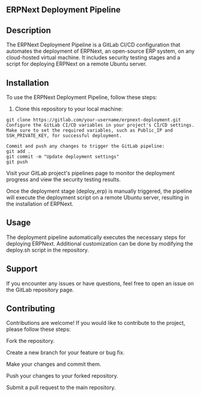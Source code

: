 ## ERPNext Deployment Pipeline

## Description
The ERPNext Deployment Pipeline is a GitLab CI/CD configuration that automates the deployment of ERPNext, an open-source ERP system, on any cloud-hosted virtual machine. It includes security testing stages and a script for deploying ERPNext on a remote Ubuntu server.

## Installation
To use the ERPNext Deployment Pipeline, follow these steps:

1. Clone this repository to your local machine:

```shell
git clone https://gitlab.com/your-username/erpnext-deployment.git
Configure the GitLab CI/CD variables in your project's CI/CD settings. Make sure to set the required variables, such as Public_IP and SSH_PRIVATE_KEY, for successful deployment.

Commit and push any changes to trigger the GitLab pipeline:
git add .
git commit -m "Update deployment settings"
git push
```
Visit your GitLab project's pipelines page to monitor the deployment progress and view the security testing results.

Once the deployment stage (deploy_erp) is manually triggered, the pipeline will execute the deployment script on a remote Ubuntu server, resulting in the installation of ERPNext.

## Usage
The deployment pipeline automatically executes the necessary steps for deploying ERPNext. Additional customization can be done by modifying the deploy.sh script in the repository.

## Support
If you encounter any issues or have questions, feel free to open an issue on the GitLab repository page.

## Contributing
Contributions are welcome! If you would like to contribute to the project, please follow these steps:

Fork the repository.

Create a new branch for your feature or bug fix.

Make your changes and commit them.

Push your changes to your forked repository.

Submit a pull request to the main repository.
